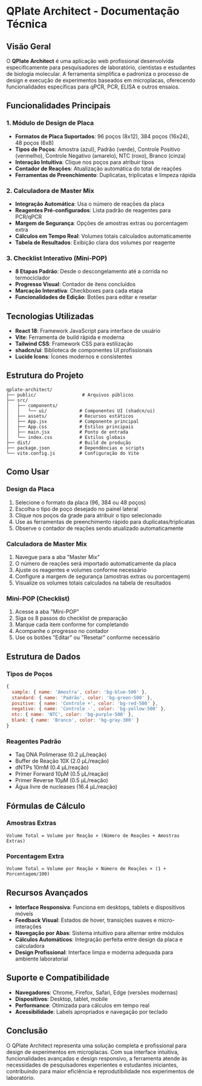 # QPlate Architect - Documentação Técnica

## Visão Geral

O **QPlate Architect** é uma aplicação web profissional desenvolvida especificamente para pesquisadores de laboratório, cientistas e estudantes de biologia molecular. A ferramenta simplifica e padroniza o processo de design e execução de experimentos baseados em microplacas, oferecendo funcionalidades específicas para qPCR, PCR, ELISA e outros ensaios.

## Funcionalidades Principais

### 1. Módulo de Design de Placa
- **Formatos de Placa Suportados**: 96 poços (8x12), 384 poços (16x24), 48 poços (6x8)
- **Tipos de Poços**: Amostra (azul), Padrão (verde), Controle Positivo (vermelho), Controle Negativo (amarelo), NTC (roxo), Branco (cinza)
- **Interação Intuitiva**: Clique nos poços para atribuir tipos
- **Contador de Reações**: Atualização automática do total de reações
- **Ferramentas de Preenchimento**: Duplicatas, triplicatas e limpeza rápida

### 2. Calculadora de Master Mix
- **Integração Automática**: Usa o número de reações da placa
- **Reagentes Pré-configurados**: Lista padrão de reagentes para PCR/qPCR
- **Margem de Segurança**: Opções de amostras extras ou porcentagem extra
- **Cálculos em Tempo Real**: Volumes totais calculados automaticamente
- **Tabela de Resultados**: Exibição clara dos volumes por reagente

### 3. Checklist Interativo (Mini-POP)
- **8 Etapas Padrão**: Desde o descongelamento até a corrida no termociclador
- **Progresso Visual**: Contador de itens concluídos
- **Marcação Interativa**: Checkboxes para cada etapa
- **Funcionalidades de Edição**: Botões para editar e resetar

## Tecnologias Utilizadas

- **React 18**: Framework JavaScript para interface de usuário
- **Vite**: Ferramenta de build rápida e moderna
- **Tailwind CSS**: Framework CSS para estilização
- **shadcn/ui**: Biblioteca de componentes UI profissionais
- **Lucide Icons**: Ícones modernos e consistentes

## Estrutura do Projeto

```
qplate-architect/
├── public/                 # Arquivos públicos
├── src/
│   ├── components/
│   │   └── ui/            # Componentes UI (shadcn/ui)
│   ├── assets/            # Recursos estáticos
│   ├── App.jsx            # Componente principal
│   ├── App.css            # Estilos principais
│   ├── main.jsx           # Ponto de entrada
│   └── index.css          # Estilos globais
├── dist/                  # Build de produção
├── package.json           # Dependências e scripts
└── vite.config.js         # Configuração do Vite
```

## Como Usar

### Design da Placa
1. Selecione o formato da placa (96, 384 ou 48 poços)
2. Escolha o tipo de poço desejado no painel lateral
3. Clique nos poços da grade para atribuir o tipo selecionado
4. Use as ferramentas de preenchimento rápido para duplicatas/triplicatas
5. Observe o contador de reações sendo atualizado automaticamente

### Calculadora de Master Mix
1. Navegue para a aba "Master Mix"
2. O número de reações será importado automaticamente da placa
3. Ajuste os reagentes e volumes conforme necessário
4. Configure a margem de segurança (amostras extras ou porcentagem)
5. Visualize os volumes totais calculados na tabela de resultados

### Mini-POP (Checklist)
1. Acesse a aba "Mini-POP"
2. Siga os 8 passos do checklist de preparação
3. Marque cada item conforme for completando
4. Acompanhe o progresso no contador
5. Use os botões "Editar" ou "Resetar" conforme necessário

## Estrutura de Dados

### Tipos de Poços
```javascript
{
  sample: { name: 'Amostra', color: 'bg-blue-500' },
  standard: { name: 'Padrão', color: 'bg-green-500' },
  positive: { name: 'Controle +', color: 'bg-red-500' },
  negative: { name: 'Controle -', color: 'bg-yellow-500' },
  ntc: { name: 'NTC', color: 'bg-purple-500' },
  blank: { name: 'Branco', color: 'bg-gray-300' }
}
```

### Reagentes Padrão
- Taq DNA Polimerase (0.2 µL/reação)
- Buffer de Reação 10X (2.0 µL/reação)
- dNTPs 10mM (0.4 µL/reação)
- Primer Forward 10µM (0.5 µL/reação)
- Primer Reverse 10µM (0.5 µL/reação)
- Água livre de nucleases (16.4 µL/reação)

## Fórmulas de Cálculo

### Amostras Extras
```
Volume Total = Volume por Reação × (Número de Reações + Amostras Extras)
```

### Porcentagem Extra
```
Volume Total = Volume por Reação × Número de Reações × (1 + Porcentagem/100)
```

## Recursos Avançados

- **Interface Responsiva**: Funciona em desktops, tablets e dispositivos móveis
- **Feedback Visual**: Estados de hover, transições suaves e micro-interações
- **Navegação por Abas**: Sistema intuitivo para alternar entre módulos
- **Cálculos Automáticos**: Integração perfeita entre design da placa e calculadora
- **Design Profissional**: Interface limpa e moderna adequada para ambiente laboratorial

## Suporte e Compatibilidade

- **Navegadores**: Chrome, Firefox, Safari, Edge (versões modernas)
- **Dispositivos**: Desktop, tablet, mobile
- **Performance**: Otimizada para cálculos em tempo real
- **Acessibilidade**: Labels apropriados e navegação por teclado

## Conclusão

O QPlate Architect representa uma solução completa e profissional para design de experimentos em microplacas. Com sua interface intuitiva, funcionalidades avançadas e design responsivo, a ferramenta atende às necessidades de pesquisadores experientes e estudantes iniciantes, contribuindo para maior eficiência e reprodutibilidade nos experimentos de laboratório.

